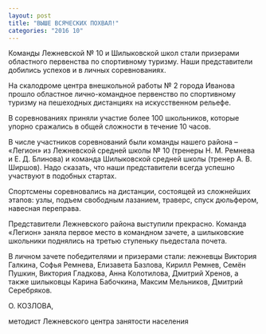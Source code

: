 ```yaml
---
layout: post
title: "ВЫШЕ ВСЯЧЕСКИХ ПОХВАЛ!"
categories: "2016 10"
---
```


Команды Лежневской № 10 и Шилыковской школ стали призерами областного первенства по спортивному туризму. Наши представители добились успехов и в личных соревнованиях.

На скалодроме центра внешкольной работы № 2 города Иванова прошло областное лично-командное первенство по спортивному туризму на пешеходных дистанциях на искусственном рельефе.

В соревнованиях приняли участие более 100 школьников, которые упорно сражались в общей сложности в течение 10 часов.

В числе участников соревнований были команды нашего района – «Легион» из Лежневской средней школы № 10 (тренеры Н. М. Ремнева и Е. Д. Блинова) и команда Шилыковской средней школы (тренер А. В. Ширшов). Надо сказать, что наши представители всегда успешно участвуют в подобных стартах.

Спортсмены соревновались на дистанции, состоящей из сложнейших этапов: узлы, подъем свободным лазанием, траверс, спуск дюльфером, навесная переправа.

Представители Лежневского района выступили прекрасно. Команда «Легион» заняла первое место в командном зачете, а шилыковские школьники поднялись на третью ступеньку пьедестала почета.

В личном зачете победителями и призерами стали: лежневцы Виктория Галкина, Софья Ремнева, Елизавета Базлова, Кирилл Ремнев, Семён Пушкин, Виктория Гладкова, Анна Колотилова, Дмитрий Хренов, а также шилыковцы Карина Бабочкина, Максим Мельников, Дмитрий Серебряков.

О. КОЗЛОВА,

методист Лежневского центра занятости населения


